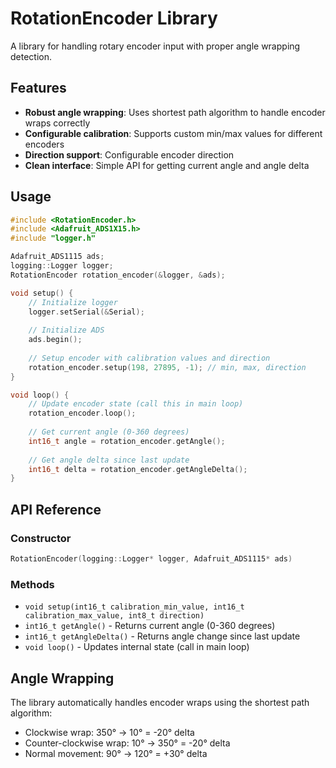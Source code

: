 # RotationEncoder Library

A library for handling rotary encoder input with proper angle wrapping detection.

## Features

- **Robust angle wrapping**: Uses shortest path algorithm to handle encoder wraps correctly
- **Configurable calibration**: Supports custom min/max values for different encoders
- **Direction support**: Configurable encoder direction
- **Clean interface**: Simple API for getting current angle and angle delta

## Usage

```cpp
#include <RotationEncoder.h>
#include <Adafruit_ADS1X15.h>
#include "logger.h"

Adafruit_ADS1115 ads;
logging::Logger logger;
RotationEncoder rotation_encoder(&logger, &ads);

void setup() {
    // Initialize logger
    logger.setSerial(&Serial);
    
    // Initialize ADS
    ads.begin();
    
    // Setup encoder with calibration values and direction
    rotation_encoder.setup(198, 27895, -1); // min, max, direction
}

void loop() {
    // Update encoder state (call this in main loop)
    rotation_encoder.loop();
    
    // Get current angle (0-360 degrees)
    int16_t angle = rotation_encoder.getAngle();
    
    // Get angle delta since last update
    int16_t delta = rotation_encoder.getAngleDelta();
}
```

## API Reference

### Constructor
```cpp
RotationEncoder(logging::Logger* logger, Adafruit_ADS1115* ads)
```

### Methods
- `void setup(int16_t calibration_min_value, int16_t calibration_max_value, int8_t direction)`
- `int16_t getAngle()` - Returns current angle (0-360 degrees)
- `int16_t getAngleDelta()` - Returns angle change since last update
- `void loop()` - Updates internal state (call in main loop)

## Angle Wrapping

The library automatically handles encoder wraps using the shortest path algorithm:
- Clockwise wrap: 350° → 10° = -20° delta
- Counter-clockwise wrap: 10° → 350° = -20° delta
- Normal movement: 90° → 120° = +30° delta 